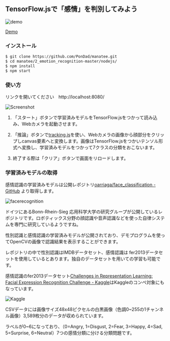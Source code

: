 ## TensorFlow.jsで「感情」を判別してみよう

![demo](https://raw.githubusercontent.com/PonDad/manatee/master/2_emotion_recognition-master/nodejs/static/img/emotion_demo.gif)

[Demo](https://emotion-recognition-tfjs.herokuapp.com/)

### インストール

```bash
$ git clone https://github.com/PonDad/manatee.git
$ cd manatee/2_emotion_recognition-master/nodejs/
$ npm install
$ npm start
```

### 使い方

リンクを開いてください　http://localhost:8080/

![Screenshot](https://raw.githubusercontent.com/PonDad/manatee/master/2_emotion_recognition-master/nodejs/static/img/Screenshot.png)

1. 「スタート」ボタンで学習済みモデルをTensorFlow.jsをつかって読み込み、Webカメラを起動させます。

2. 「推論」ボタンで[tracking.js](https://trackingjs.com/)を使い、Webカメラの画像から顔部分をクリップしcanvas要素へと変換します。画像はTensorFlow.jsをつかいテンソル形式へ変換し、学習済みモデルをつかって7クラスの分類をおこないます。

3. 終了する際は「クリア」ボタンで画面をリロードします。

### 学習済みモデルの取得

感情認識の学習済みモデルは公開レポジトリ[oarriaga/face_classification - GitHub](https://github.com/oarriaga/face_classification) より取得します。

![facerecognition](https://raw.githubusercontent.com/PonDad/manatee/master/2_emotion_recognition-master/nodejs/static/img/oarriaga%3Aface_classification.png)

ドイツにあるBonn-Rhein-Sieg 応用科学大学の研究グループが公開しているレポジトリです。ロボティックス分野の顔認識や音声認識などを使った自律システムを専門に研究しているようですね。

性別認識と感情認識の学習済みモデルが公開されており、デモプログラムを使ってOpenCVの画像で認識結果を表示することができます。

レポジトリの中で性別認識はIMDBデータセット、感情認識は fer2013データセットを使用しているとあります。独自のデータセットを用いての学習も可能です。

感情認識のfer2013データセット[Challenges in Representation Learning: Facial Expression Recognition Challenge - Kaggle](https://www.kaggle.com/c/challenges-in-representation-learning-facial-expression-recognition-challenge/data)はKaggleのコンペ対象にもなっています。

![Kaggle](https://raw.githubusercontent.com/PonDad/manatee/master/2_emotion_recognition-master/nodejs/static/img/kaggle.png)

CSVデータには画像サイズ48x48ピクセルの白黒画像（色調0~255の1チャンネル画像）3,589枚分のデータが収められています。

ラベルが0~6になっており、（0=Angry, 1=Disgust, 2=Fear, 3=Happy, 4=Sad, 5=Surprise, 6=Neutral）7つの感情分類に分ける分類問題です。